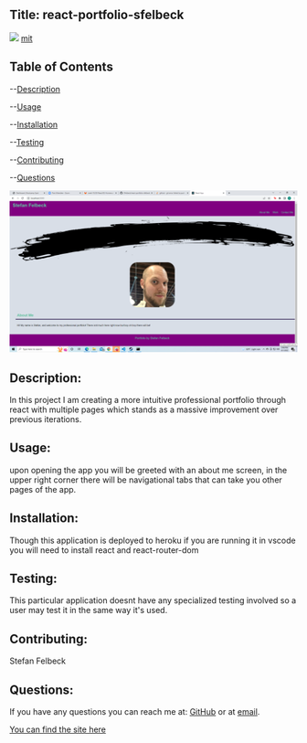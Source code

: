 ## Title: react-portfolio-sfelbeck
![](https://img.shields.io/badge/license-mit-green)
[mit](https://choosealicense.com/licenses/mit)
        
## Table of Contents

--[Description](#description)

--[Usage](#usage)

--[Installation](#installation)

--[Testing](#testing)

--[Contributing](#contributing)

--[Questions](#questions)

![screenshot](src\components\assets\appExample.png)

## Description: 
In this project I am creating a more intuitive professional portfolio through react with multiple pages which stands as a massive improvement over previous iterations. 

## Usage:
upon opening the app you will be greeted with an about me screen, in the upper right corner there will be navigational tabs that can take you other pages of the app.

## Installation: 
Though this application is deployed to heroku if you are running it in vscode you will need to install react and react-router-dom 

## Testing:
This particular application doesnt have any specialized testing involved so a user may test it in the same way it's used.

## Contributing: 
Stefan Felbeck 

## Questions: 
If you have any questions you can reach me at:
[GitHub](https://www.github.com/SFelbeck) or at [email](mailto:stefanfelbeck@gmail.com).

<a href="https://sfelbeck-portfolio.herokuapp.com/">You can find the site here</a>
